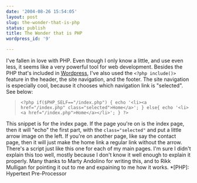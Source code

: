 ```yaml
---
date: '2004-08-26 15:54:05'
layout: post
slug: the-wonder-that-is-php
status: publish
title: The Wonder that is PHP
wordpress_id: '9'

---
```


I've fallen in love with PHP. Even though I only know a little, and use even less, it seems like a very powerful tool for web development. Besides the PHP that's included in [Wordpress](http://wordpress.org), I've also used the `<?php include()>` feature in the header, the site navigation, and the footer. The site navigation is especially cool, because it chooses which navigation link is "selected". See below:




> `<?php if($PHP_SELF=="/index.php") { echo '<li><a href="/index.php" class="selected">Home</a>'; } else{ echo '<li><a href="/index.php">Home</a></li>'; } ?>`




This snippet is for the index page. If the page you're on is the index page, then it will "echo" the first part, with the `class="selected"` and put a little arrow image on the left. If you're on another page, like say the contact page, then it will just make the home link a regular link without the arrow. There's a script just like this one for each of my main pages. I'm sure I didn't explain this too well, mostly because I don't know it well enough to explain it properly. Many thanks to Marty Andolino for writing this, and to Rikk Mulligan for pointing it out to me and expaining to me how it works.
  *[PHP]: Hypertext Pre-Processor
